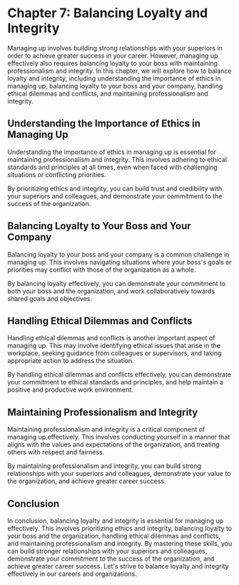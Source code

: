 Chapter 7: Balancing Loyalty and Integrity
==========================================

Managing up involves building strong relationships with your superiors in order to achieve greater success in your career. However, managing up effectively also requires balancing loyalty to your boss with maintaining professionalism and integrity. In this chapter, we will explore how to balance loyalty and integrity, including understanding the importance of ethics in managing up, balancing loyalty to your boss and your company, handling ethical dilemmas and conflicts, and maintaining professionalism and integrity.

Understanding the Importance of Ethics in Managing Up
-----------------------------------------------------

Understanding the importance of ethics in managing up is essential for maintaining professionalism and integrity. This involves adhering to ethical standards and principles at all times, even when faced with challenging situations or conflicting priorities.

By prioritizing ethics and integrity, you can build trust and credibility with your superiors and colleagues, and demonstrate your commitment to the success of the organization.

Balancing Loyalty to Your Boss and Your Company
-----------------------------------------------

Balancing loyalty to your boss and your company is a common challenge in managing up. This involves navigating situations where your boss's goals or priorities may conflict with those of the organization as a whole.

By balancing loyalty effectively, you can demonstrate your commitment to both your boss and the organization, and work collaboratively towards shared goals and objectives.

Handling Ethical Dilemmas and Conflicts
---------------------------------------

Handling ethical dilemmas and conflicts is another important aspect of managing up. This may involve identifying ethical issues that arise in the workplace, seeking guidance from colleagues or supervisors, and taking appropriate action to address the situation.

By handling ethical dilemmas and conflicts effectively, you can demonstrate your commitment to ethical standards and principles, and help maintain a positive and productive work environment.

Maintaining Professionalism and Integrity
-----------------------------------------

Maintaining professionalism and integrity is a critical component of managing up effectively. This involves conducting yourself in a manner that aligns with the values and expectations of the organization, and treating others with respect and fairness.

By maintaining professionalism and integrity, you can build strong relationships with your superiors and colleagues, demonstrate your value to the organization, and achieve greater career success.

Conclusion
----------

In conclusion, balancing loyalty and integrity is essential for managing up effectively. This involves prioritizing ethics and integrity, balancing loyalty to your boss and the organization, handling ethical dilemmas and conflicts, and maintaining professionalism and integrity. By mastering these skills, you can build stronger relationships with your superiors and colleagues, demonstrate your commitment to the success of the organization, and achieve greater career success. Let's strive to balance loyalty and integrity effectively in our careers and organizations.
